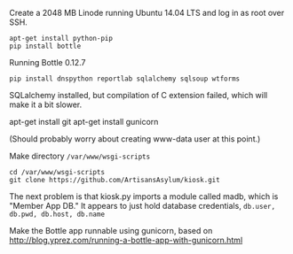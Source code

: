 Create a 2048 MB Linode running Ubuntu 14.04 LTS and log in as root over SSH.

    apt-get install python-pip
    pip install bottle

Running Bottle 0.12.7

    pip install dnspython reportlab sqlalchemy sqlsoup wtforms

SQLalchemy installed, but compilation of C extension failed, which will make it a bit slower.

   apt-get install git
   apt-get install gunicorn

(Should probably worry about creating www-data user at this point.)

Make directory `/var/www/wsgi-scripts`

    cd /var/www/wsgi-scripts
    git clone https://github.com/ArtisansAsylum/kiosk.git

The next problem is that kiosk.py imports a module called madb, which is "Member App DB." It appears to just hold database credentials, `db.user, db.pwd, db.host, db.name`

Make the Bottle app runnable using gunicorn, based on http://blog.yprez.com/running-a-bottle-app-with-gunicorn.html


